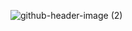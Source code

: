 ![github-header-image (2)](https://github.com/user-attachments/assets/56de9b49-66c4-411d-8429-c0fea5ba47d6)


<!--
**codereposai/codereposai** is a ✨ _special_ ✨ repository because its `README.md` (this file) appears on your GitHub profile.



- 🔭 I’m currently working on ...
- 🌱 I’m currently learning ...
- 👯 I’m looking to collaborate on ...
- 🤔 I’m looking for help with ...
- 💬 Ask me about ...
- 📫 How to reach me: ...
- 😄 Pronouns: ...
- ⚡ Fun fact: ...
-->
